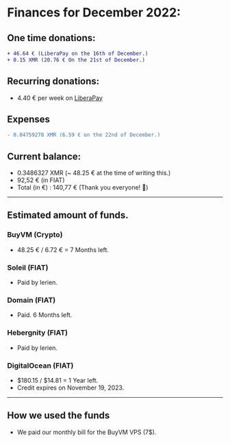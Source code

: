 # Finances for December 2022:

## One time donations:

```diff
+ 46.64 € (LiberaPay on the 16th of December.) 
+ 0.15 XMR (20.76 € On the 21st of December.)
```

## Recurring donations:

- 4.40 € per week on [LiberaPay](https://liberapay.com/ProjectSegfault)

## Expenses

```diff
- 0.04759278 XMR (6.59 € on the 22nd of December.)
```

## Current balance:

* 0.3486327 XMR (~ 48.25 € at the time of writing this.)
* 92,52 €  (in FIAT)
* Total (in €) : 140,77 € (Thank you everyone! 🎉)
 
----------------------

## Estimated amount of funds.

### BuyVM (Crypto)

* 48.25 € / 6.72 € = 7 Months left.

### Soleil (FIAT)

* Paid by lerien.

### Domain (FIAT)

* Paid. 6 Months left.

### Hebergnity (FIAT)

* Paid by lerien.

### DigitalOcean (FIAT)

* $180.15 / $14.81 = 1 Year left. 
* Credit expires on November 19, 2023.

----------------------

## How we used the funds

- We paid our monthly bill for the BuyVM VPS (7$).

